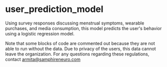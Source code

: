 # user_prediction_model
Using survey responses discussing menstrual symptoms, wearable purchases, and media consumption, this model predicts the user's behavior using a logistic regression model. 

Note that some blocks of code are commented out because they are not able to run without the data. Due to privacy of the users, this data cannot leave the organization. For any questions regarding these regulations, contact armita@samphireneuro.com

